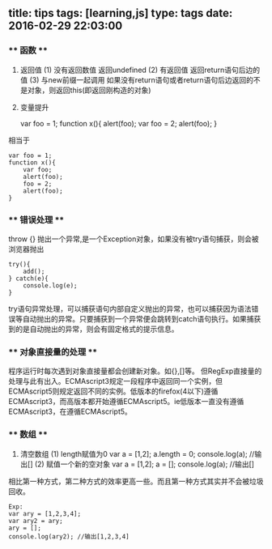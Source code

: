 title: tips
tags: [learning,js]
type: tags
date: 2016-02-29 22:03:00
---
### ** 函数 **
1. 返回值
(1) 没有返回数值   返回undefined
(2) 有返回值       返回return语句后边的值
(3) 与new前缀一起调用  如果没有return语句或者return语句后边返回的不是对象，则返回this(即返回刚构造的对象)

2. 变量提升


	var foo = 1;
	function x(){
	    alert(foo);
	    var foo = 2; 
	    alert(foo);
	}


相当于

	var foo = 1;
	function x(){
		var foo;
	    alert(foo);
	    foo = 2; 
	    alert(foo);
	}
<!--more-->

### ** 错误处理 **
throw {} 抛出一个异常,是一个Exception对象，如果没有被try语句捕获，则会被浏览器抛出

	try(){
		add();
	} catch(e){
		console.log(e);
	}

try语句异常处理，可以捕获语句内部自定义抛出的异常，也可以捕获因为语法错误等自动抛出的异常。只要捕获到一个异常便会跳转到catch语句执行。如果捕获到的是自动抛出的异常，则会有固定格式的提示信息。

### ** 对象直接量的处理 **
程序运行时每次遇到对象直接量都会创建新对象。如{},[]等。
但RegExp直接量的处理与此有出入。ECMAscript3规定一段程序中返回同一个实例，但ECMAscript5则规定返回不同的实例。低版本的firefox(4以下)遵循ECMAscript3，而高版本都开始遵循ECMAscript5。ie低版本一直没有遵循ECMAscript3，在遵循ECMAscript5。

### ** 数组 **
1. 清空数组
(1) length赋值为0
	var a = [1,2]; a.length = 0; console.log(a); //输出[]
(2) 赋值一个新的空对象
	var a = [1,2]; a = []; console.log(a); //输出[]

相比第一种方式，第二种方式的效率更高一些。而且第一种方式其实并不会被垃圾回收。

	Exp:
	var ary = [1,2,3,4];
	var ary2 = ary;
	ary = []; 
	console.log(ary2); //输出[1,2,3,4]





